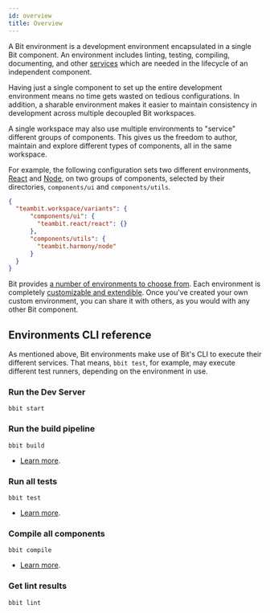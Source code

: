 ```yaml
---
id: overview
title: Overview
---
```


A Bit environment is a development environment encapsulated in a single Bit component. An environment includes linting, testing, compiling, documenting, and other [services](/docs/environments/environment-services) which are needed in the lifecycle of an independent component.

Having just a single component to set up the entire development environment means no time gets wasted on tedious configurations. In addition, a sharable environment makes it easier to maintain consistency in development across multiple decoupled Bit workspaces.

A single workspace may also use multiple environments to "service" different groups of components. This gives us the freedom to author, maintain and explore different types of components, all in the same workspace.

For example, the following configuration sets two different environments, [React](/react/overview) and [Node](/nodejs/overview), on two groups of components, selected by their directories, `components/ui` and `components/utils`.

```json
{
  "teambit.workspace/variants": {
      "components/ui": {
        "teambit.react/react": {}
      },
      "components/utils": {
        "teambit.harmony/node"
      }
  }
}
```

Bit provides [a number of environments to choose from](/docs/environments/choose-an-environment). Each environment is completely [customizable and extendible](/docs/environments/build-environment). Once you've created your own custom environment, you can share it with others, as you would with any other Bit component.

## Environments CLI reference

As mentioned above, Bit environments make use of Bit's CLI to execute their different services. That means, `bbit test`, for example, may execute different test runners, depending on the environment in use.

### Run the Dev Server

```shell
bbit start
```

### Run the build pipeline

```shell
bbit build
```

- [Learn more](/build-pipeline/overview).

### Run all tests

```shell
bbit test
```

- [Learn more](/testing/overview).

### Compile all components

```
bbit compile
```

- [Learn more](/compiling/overview).

### Get lint results

```
bbit lint
```

